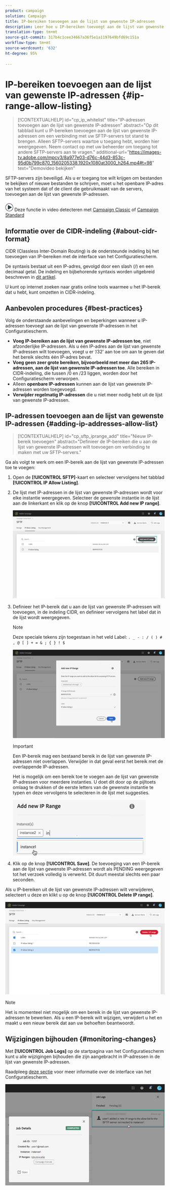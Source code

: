 ```yaml
---
product: campaign
solution: Campaign
title: IP-bereiken toevoegen aan de lijst van gewenste IP-adressen
description: Leer hoe u IP-bereiken toevoegt aan de lijst van gewenste IP-adressen voor toegang tot SFTP-servers
translation-type: tm+mt
source-git-commit: 317b4c1cee34667a36f5e1a1197649bfd69c151a
workflow-type: tm+mt
source-wordcount: '632'
ht-degree: 95%

---
```



# IP-bereiken toevoegen aan de lijst van gewenste IP-adressen {#ip-range-allow-listing}

>[!CONTEXTUALHELP]
>id="cp_ip_whitelist"
>title="IP-adressen toevoegen aan de lijst van gewenste IP-adressen"
>abstract="Op dit tabblad kunt u IP-bereiken toevoegen aan de lijst van gewenste IP-adressen om een verbinding met uw SFTP-servers tot stand te brengen. Alleen SFTP-servers waartoe u toegang hebt, worden hier weergegeven. Neem contact op met uw beheerder om toegang tot andere SFTP-servers aan te vragen."
>additional-url="https://images-tv.adobe.com/mpcv3/8a977e03-d76c-44d3-853c-95d0b799c870_1560205338.1920x1080at3000_h264.mp4#t=98" text="Demovideo bekijken"

SFTP-servers zijn beveiligd. Als u er toegang toe wilt krijgen om bestanden te bekijken of nieuwe bestanden te schrijven, moet u het openbare IP-adres van het systeem dat of de client die gebruikmaakt van de servers, toevoegen aan de lijst van gewenste IP-adressen.

![](assets/do-not-localize/how-to-video.png) Deze functie in video detecteren met [Campaign Classic](https://experienceleague.adobe.com/docs/campaign-classic-learn/control-panel/sftp-management/adding-ip-range-to-allow-list.html?lang=en#sftp-management) of [Campaign Standard](https://experienceleague.adobe.com/docs/campaign-standard-learn/control-panel/sftp-management/adding-ip-range-to-allow-list.html?lang=en#sftp-management)

## Informatie over de CIDR-indeling {#about-cidr-format}

CIDR (Classless Inter-Domain Routing) is de ondersteunde indeling bij het toevoegen van IP-bereiken met de interface van het Configuratiescherm.

De syntaxis bestaat uit een IP-adres, gevolgd door een slash (/) en een decimaal getal. De indeling en bijbehorende syntaxis worden uitgebreid beschreven in [dit artikel](https://whatismyipaddress.com/cidr).

U kunt op internet zoeken naar gratis online tools waarmee u het IP-bereik dat u hebt, kunt omzetten in CIDR-indeling.

## Aanbevolen procedures {#best-practices}

Volg de onderstaande aanbevelingen en beperkingen wanneer u IP-adressen toevoegt aan de lijst van gewenste IP-adressen in het Configuratiescherm.

* **Voeg IP-bereiken aan de lijst van gewenste IP-adressen toe**, niet afzonderlijke IP-adressen. Als u één IP-adres aan de lijst van gewenste IP-adressen wilt toevoegen, voegt u er ‘/32’ aan toe om aan te geven dat het bereik slechts één IP-adres bevat.
* **Voeg geen zeer grote bereiken, bijvoorbeeld met meer dan 265 IP-adressen, aan de lijst van gewenste IP-adressen toe**. Alle bereiken in CIDR-indeling, die tussen /0 en /23 liggen, worden door het Configuratiescherm verworpen.
* Alleen **openbare IP-adressen** kunnen aan de lijst van gewenste IP-adressen worden toegevoegd.
* **Verwijder regelmatig IP-adressen** die u niet meer nodig hebt uit de lijst van gewenste IP-adressen.

## IP-adressen toevoegen aan de lijst van gewenste IP-adressen {#adding-ip-addresses-allow-list}

>[!CONTEXTUALHELP]
>id="cp_sftp_iprange_add"
>title="Nieuw IP-bereik toevoegen"
>abstract="Definieer de IP-bereiken die u aan de lijst van gewenste IP-adressen wilt toevoegen om verbinding te maken met uw SFTP-servers."

Ga als volgt te werk om een IP-bereik aan de lijst van gewenste IP-adressen toe te voegen:

1. Open de **[!UICONTROL SFTP]**-kaart en selecteer vervolgens het tabblad **[!UICONTROL IP Allow Listing]**.
1. De lijst met IP-adressen in de lijst van gewenste IP-adressen wordt voor elke instantie weergegeven. Selecteer de gewenste instantie in de lijst aan de linkerkant en klik op de knop **[!UICONTROL Add new IP range]**.

   ![](assets/control_panel_add_range.png)

1. Definieer het IP-bereik dat u aan de lijst van gewenste IP-adressen wilt toevoegen, in de indeling CIDR, en definieer vervolgens het label dat in de lijst wordt weergegeven.

   >[!NOTE]
   >
   >Deze speciale tekens zijn toegestaan in het veld Label:
   > `. _ - : / ( ) # , @ [ ] + = & ; { } ! $`

   ![](assets/control_panel_add_range2.png)

   >[!IMPORTANT]
   >
   >Een IP-bereik mag een bestaand bereik in de lijst van gewenste IP-adressen niet overlappen. Verwijder in dat geval eerst het bereik met de overlappende IP-adressen.
   >
   >Het is mogelijk om een bereik toe te voegen aan de lijst van gewenste IP-adressen voor meerdere instanties. U doet dit door op de pijltoets omlaag te drukken of de eerste letters van de gewenste instantie te typen en deze vervolgens te selecteren in de lijst met suggesties.

   ![](assets/control_panel_add_range3.png)

1. Klik op de knop **[!UICONTROL Save]**. De toevoeging van een IP-bereik aan de lijst van gewenste IP-adressen wordt als PENDING weergegeven tot het verzoek volledig is verwerkt. Dit duurt meestal slechts een paar seconden.

Als u IP-bereiken uit de lijst van gewenste IP-adressen wilt verwijderen, selecteert u deze en klikt u op de knop **[!UICONTROL Delete IP range]**.

![](assets/control_panel_delete_range2.png)

>[!NOTE]
>
>Het is momenteel niet mogelijk om een bereik in de lijst van gewenste IP-adressen te bewerken. Als u een IP-bereik wilt wijzigen, verwijdert u het en maakt u een nieuw bereik dat aan uw behoeften beantwoordt.

## Wijzigingen bijhouden {#monitoring-changes}

Met **[!UICONTROL Job Logs]** op de startpagina van het Configuratiescherm kunt u alle wijzigingen bijhouden die zijn aangebracht in IP-adressen in de lijst van gewenste IP-adressen.

Raadpleeg [deze sectie](../../discover/using/discovering-the-interface.md) voor meer informatie over de interface van het Configuratiescherm.

![](assets/control_panel_ip_log.png)
